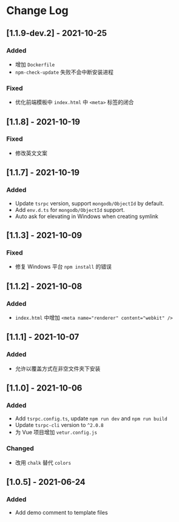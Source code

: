 # Change Log

## [1.1.9-dev.2] - 2021-10-25
### Added
- 增加 `Dockerfile`
- `npm-check-update` 失败不会中断安装进程
### Fixed
- 优化前端模板中 `index.html` 中 `<meta>` 标签的闭合

## [1.1.8] - 2021-10-19
### Fixed
- 修改英文文案

## [1.1.7] - 2021-10-19
### Added
- Update `tsrpc` version, support `mongodb/ObjectId` by default.
- Add `env.d.ts` for `mongodb/ObjectId` support.
- Auto ask for elevating in Windows when creating symlink

## [1.1.3] - 2021-10-09
### Fixed
- 修复 Windows 平台 `npm install` 的错误
## [1.1.2] - 2021-10-08
### Added
- `index.html` 中增加 `<meta name="renderer" content="webkit" />`

## [1.1.1] - 2021-10-07
### Added
- 允许以覆盖方式在非空文件夹下安装

## [1.1.0] - 2021-10-06
### Added
- Add `tsrpc.config.ts`, update `npm run dev` and `npm run build`
- Update `tsrpc-cli` version to `^2.0.8`
- 为 Vue 项目增加 `vetur.config.js`
### Changed
- 改用 `chalk` 替代 `colors`

## [1.0.5] - 2021-06-24
### Added
- Add demo comment to template files